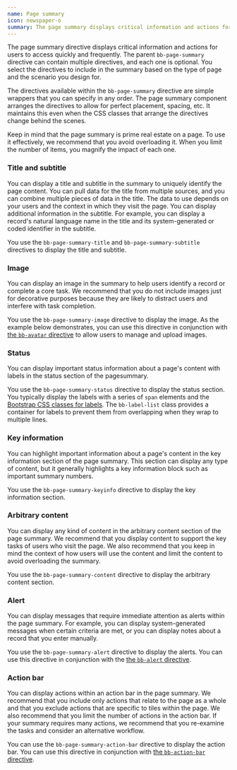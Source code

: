 ```yaml
---
name: Page summary
icon: newspaper-o
summary: The page summary displays critical information and actions for users to access quickly and frequently.
---
```


The page summary directive displays critical information and actions for users to access quickly and frequently. The parent `bb-page-summary` directive can contain multiple directives, and each one is optional. You select the directives to include in the summary based on the type of page and the scenario you design for.

The directives available within the `bb-page-summary` directive are simple wrappers that you can specify in any order. The page summary component arranges the directives to allow for perfect placement, spacing, etc. It maintains this even when the CSS classes that arrange the directives change behind the scenes.

<p class="alert alert-info">Keep in mind that the page summary is prime real estate on a page. To use it effectively, we recommend that you avoid overloading it. When you limit the number of items, you magnify the impact of each one.</p>

### Title and subtitle
You can display a title and subtitle in the summary to uniquely identify the page content. You can pull data for the title from multiple sources, and you can combine multiple pieces of data in the title. The data to use depends on your users and the context in which they visit the page. You can display additional information in the subtitle. For example, you can display a record's natural language name in the title and its system-generated or coded identifier in the subtitle.

You use the `bb-page-summary-title` and `bb-page-summary-subtitle` directives to display the title and subtitle.

### Image
You can display an image in the summary to help users identify a record or complete a core task. We recommend that you do not include images just for decorative purposes because they are likely to distract users and interfere with task completion.

You use the `bb-page-summary-image` directive to display the image. As the example below demonstrates, you can use this directive in conjunction with [the `bb-avatar` directive](../avatar) to allow users to manage and upload images.

### Status
You can display important status information about a page's content with labels in the status section of the pagesummary.

You use the `bb-page-summary-status` directive to display the status section. You typically display the labels with  a series of `span` elements and the [Bootstrap CSS classes for labels](http://getbootstrap.com/components/#labels). The `bb-label-list` class provides a container for labels to prevent them from overlapping when they wrap to multiple lines.

### Key information
You can highlight important information about a page's content in the key information section of the page summary. This section can display any type of content, but it generally highlights a key information block such as important summary numbers.

You use the `bb-page-summary-keyinfo` directive to display the key information section.

### Arbitrary content
You can display any kind of content in the arbitrary content section of the page summary. We recommend that you display content to support the key tasks of users who visit the page. We also recommend that you keep in mind the context of how users will use the content and limit the content to avoid overloading the summary.

You use the `bb-page-summary-content` directive to display the arbitrary content section.

### Alert
You can display messages that require immediate attention as alerts within the page summary. For example, you can display system-generated messages when certain criteria are met, or you can display notes about a record that you enter manually.

You use the `bb-page-summary-alert` directive to display the alerts. You can use this directive in conjunction with the [the `bb-alert` directive](../alert).

### Action bar
You can display actions within an action bar in the page summary. We recommend that you include only actions that relate to the page as a whole and that you exclude actions that are specific to tiles within the page. We also recommend that you limit the number of actions in the action bar. If your summary requires many actions, we recommend that you re-examine the tasks and consider an alternative workflow.

You can use the `bb-page-summary-action-bar` directive to display the action bar. You can use this directive in conjunction with [the `bb-action-bar` directive](../actionbar).